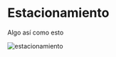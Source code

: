 # Estacionamiento
Algo así como esto

![estacionamiento](https://i.blogs.es/5f39b3/estacionamientos_800x400-800x400/1366_2000.jpg)
